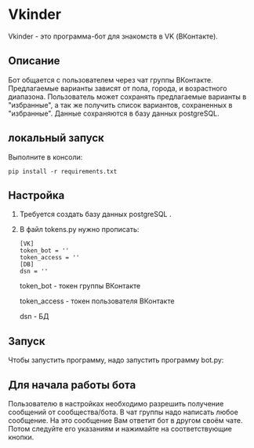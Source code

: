 # Vkinder

Vkinder - это программа-бот для знакомств в VK (ВКонтакте).

## Описание
Бот общается с пользователем через чат группы ВКонтакте. Предлагаемые варианты зависят от пола, города, и возрастного диапазона. Пользователь может сохранять предлагаемые варианты в "избранные", а так же получить список вариантов, сохраненных в "избранные". Данные сохраняются в базу данных postgreSQL.

## локальный запуск
Выполните в консоли:
```
pip install -r requirements.txt
```
## Настройка

1. Требуется создать базу данных postgreSQL .
    

2. В файл tokens.py нужно прописать:
    ```
    [VK]
    token_bot = ''
    token_access = ''
    [DB]
    dsn = ''
    ```
   token_bot - токен группы ВКонтакте
   
   token_access - токен пользователя ВКонтакте
   
   dsn - БД

## Запуск
Чтобы запустить программу, надо запустить программу bot.py:


## Для начала работы бота
Пользователю в настройках необходимо разрешить получение сообщений от сообщества/бота.
В чат группы надо написать любое сообщение. 
На это сообщение Вам ответит бот в другом своём чате. Потом следуйте его указаниям и нажимайте на соответствующие кнопки. 